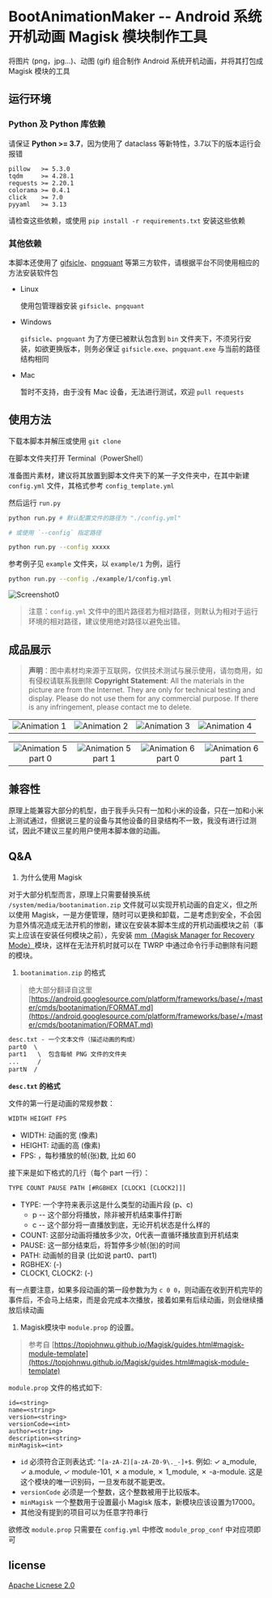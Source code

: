 # BootAnimationMaker -- Android 系统开机动画 Magisk 模块制作工具

将图片 (png，jpg...)、动图 (gif) 组合制作 Android 系统开机动画，并将其打包成 Magisk 模块的工具

## 运行环境

### Python 及 Python 库依赖

请保证 **Python >= 3.7**，因为使用了 dataclass 等新特性，3.7以下的版本运行会报错

```auto
pillow   >= 5.3.0
tqdm     >= 4.28.1
requests >= 2.20.1
colorama >= 0.4.1
click    >= 7.0
pyyaml   >= 3.13
```

请检查这些依赖，或使用 `pip install -r requirements.txt` 安装这些依赖

### 其他依赖

本脚本还使用了 [gifsicle](https://www.lcdf.org/gifsicle/)、[pngquant](https://pngquant.org/) 等第三方软件，请根据平台不同使用相应的方法安装软件包

* Linux

  使用包管理器安装 `gifsicle`、`pngquant`

* Windows

  `gifsicle`、`pngquant` 为了方便已被默认包含到 `bin` 文件夹下，不须另行安装，如欲更换版本，则务必保证 `gifsicle.exe`、`pngquant.exe` 与当前的路径结构相同

* Mac

  暂时不支持，由于没有 Mac 设备，无法进行测试，欢迎 `pull requests`

## 使用方法

下载本脚本并解压或使用 `git clone`

在脚本文件夹打开 Terminal（PowerShell）

准备图片素材，建议将其放置到脚本文件夹下的某一子文件夹中，在其中新建 `config.yml` 文件，其格式参考 `config_template.yml`

然后运行 `run.py`

```sh
python run.py # 默认配置文件的路径为 "./config.yml"

# 或使用 `--config` 指定路径

python run.py --config xxxxx
```

参考例子见 `example` 文件夹，以 `example/1` 为例，运行

```sh
python run.py --config ./example/1/config.yml
```

![Screenshot0](./example/Screenshot0.png)

> 注意：`config.yml` 文件中的图片路径若为相对路径，则默认为相对于运行环境的相对路径，建议使用绝对路径以避免出错。

## 成品展示

> **声明**：图中素材均来源于互联网，仅供技术测试与展示使用，请勿商用，如有侵权请联系我删除
> **Copyright Statement**: All the materials in the picture are from the Internet. They are only for technical testing and display. Please do not use them for any commercial purpose. If there is any infringement, please contact me to delete.

<table>
    <tr>
        <td><center><img src="./example/1/preview0.gif" >Animation 1 </center></td>
        <td><center><img src="./example/2/preview0.gif" >Animation 2</center></td>
        <td><center><img src="./example/3/preview0.gif" >Animation 3</center></td>
        <td><center><img src="./example/4/preview0.gif" >Animation 4</center></td>
    </tr>
</table>

<table>
    <tr>
        <td><center><img src="./example/5/preview0.gif" >Animation 5 part 0</center></td>
        <td><center><img src="./example/5/preview1.gif" >Animation 5 part 1</center></td>
        <td><center><img src="./example/6/preview0.gif" >Animation 6 part 0</center></td>
        <td><center><img src="./example/6/preview1.gif" >Animation 6 part 1</center></td>
    </tr>
</table>

## 兼容性

原理上能兼容大部分的机型，由于我手头只有一加和小米的设备，只在一加和小米上测试通过，但据说三星的设备与其他设备的目录结构不一致，我没有进行过测试，因此不建议三星的用户使用本脚本做的动画。

## Q&A

1. 为什么使用 Magisk

对于大部分机型而言，原理上只需要替换系统 `/system/media/bootanimation.zip` 文件就可以实现开机动画的自定义，但之所以使用 Magisk，一是方便管理，随时可以更换和卸载，二是考虑到安全，不会因为意外情况造成无法开机的惨剧，建议在安装本脚本生成的开机动画模块之前（事实上应该在安装任何模块之前），先安装 [mm（Magisk Manager for Recovery Mode）](https://github.com/Magisk-Modules-Repo/mm)模块，这样在无法开机时就可以在 TWRP 中通过命令行手动删除有问题的模块。

1. `bootanimation.zip` 的格式

> 绝大部分翻译自这里 [https://android.googlesource.com/platform/frameworks/base/+/master/cmds/bootanimation/FORMAT.md](https://android.googlesource.com/platform/frameworks/base/+/master/cmds/bootanimation/FORMAT.md)

```txt
desc.txt - 一个文本文件（描述动画的构成）
part0  \
part1   \  包含每帧 PNG 文件的文件夹
...     /
partN  /
```

**`desc.txt` 的格式**

文件的第一行是动画的常规参数：

```txt
WIDTH HEIGHT FPS
```

* WIDTH: 动画的宽 (像素)
* HEIGHT: 动画的高 (像素)
* FPS: ，每秒播放的帧(张)数, 比如 60

接下来是如下格式的几行（每个 part 一行）：

```txt
TYPE COUNT PAUSE PATH [#RGBHEX [CLOCK1 [CLOCK2]]]
```

* TYPE: 一个字符来表示这是什么类型的动画片段 (p、c)
  * p -- 这个部分将播放，除非被开机结束事件打断
  * c -- 这个部分将一直播放到底，无论开机状态是什么样的
* COUNT: 这部分动画将播放多少次，0代表一直循环播放直到开机结束
* PAUSE: 这一部分结束后，将暂停多少帧(张)的时间
* PATH: 动画帧的目录 (比如说 part0、part1)
* RGBHEX: (-)
* CLOCK1, CLOCK2: (-)

有一点要注意，如果多段动画的第一段参数为为 `c 0 0`，则动画在收到开机完毕的事件后，不会马上结束，而是会完成本次播放，接着如果有后续动画，则会继续播放后续动画

1. Magisk模块中 `module.prop` 的设置。

> 参考自 [https://topjohnwu.github.io/Magisk/guides.html#magisk-module-template](https://topjohnwu.github.io/Magisk/guides.html#magisk-module-template)

`module.prop` 文件的格式如下:

```config
id=<string>
name=<string>
version=<string>
versionCode=<int>
author=<string>
description=<string>
minMagisk=<int>
```

* `id` 必须符合正则表达式: `^[a-zA-Z][a-zA-Z0-9\._-]+$`. 例如: ✓ a_module, ✓ a.module, ✓ module-101, ✗ a module, ✗ 1_module, ✗ -a-module. 这是这个模块的唯一识别码，一旦发布就不能更改。
* `versionCode` 必须是一个整数，这个整数被用于比较版本。
* `minMagisk` 一个整数用于设置最小 Magisk 版本，新模块应该设置为17000。
* 其他没有提到的项目可以为任意字符串行

欲修改 `module.prop` 只需要在 `config.yml` 中修改 `module_prop_conf` 中对应项即可

## license

[Apache Licnese 2.0](LICENSE)





